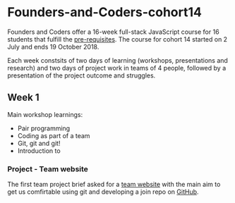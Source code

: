 # Founders-and-Coders-cohort14
Founders and Coders offer a 16-week full-stack JavaScript course for 16 students that fulfill the [pre-requisites](https://foundersandcoders.com/apply/prerequisites/). The course for cohort 14 started on 2 July and ends 19 October 2018.

Each week constsits of two days of learning (workshops, presentations and research) and two days of project work in teams of 4 people, followed by a presentation of the project outcome and struggles.

## Week 1 
Main workshop learnings: 
* Pair programming 
* Coding as part of a team
* Git, git and git!
* Introduction to 

### Project - Team website
The first team project brief asked for a [team website](https://fac-14.github.io/teamcoolerweek1/) with the main aim to get us comfirtable using git and developing a join repo on [GitHub](https://github.com/fac-14/teamcoolerweek1).  




